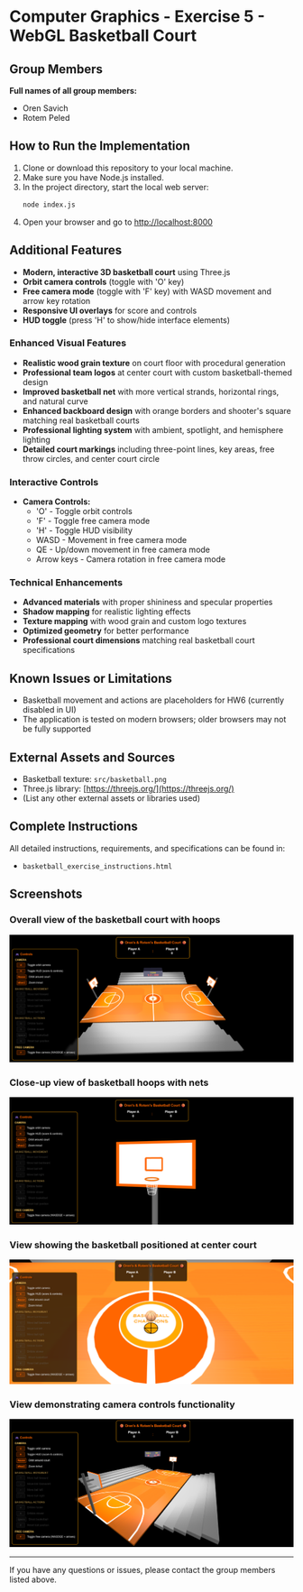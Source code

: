# Computer Graphics - Exercise 5 - WebGL Basketball Court

## Group Members

**Full names of all group members:**

- Oren Savich
- Rotem Peled

## How to Run the Implementation

1. Clone or download this repository to your local machine.
2. Make sure you have Node.js installed.
3. In the project directory, start the local web server:
   ```sh
   node index.js
   ```
4. Open your browser and go to [http://localhost:8000](http://localhost:8000)

## Additional Features

- **Modern, interactive 3D basketball court** using Three.js
- **Orbit camera controls** (toggle with 'O' key)
- **Free camera mode** (toggle with 'F' key) with WASD movement and arrow key rotation
- **Responsive UI overlays** for score and controls
- **HUD toggle** (press 'H' to show/hide interface elements)

### Enhanced Visual Features

- **Realistic wood grain texture** on court floor with procedural generation
- **Professional team logos** at center court with custom basketball-themed design
- **Improved basketball net** with more vertical strands, horizontal rings, and natural curve
- **Enhanced backboard design** with orange borders and shooter's square matching real basketball courts
- **Professional lighting system** with ambient, spotlight, and hemisphere lighting
- **Detailed court markings** including three-point lines, key areas, free throw circles, and center court circle

### Interactive Controls

- **Camera Controls:**
  - 'O' - Toggle orbit controls
  - 'F' - Toggle free camera mode
  - 'H' - Toggle HUD visibility
  - WASD - Movement in free camera mode
  - QE - Up/down movement in free camera mode
  - Arrow keys - Camera rotation in free camera mode

### Technical Enhancements

- **Advanced materials** with proper shininess and specular properties
- **Shadow mapping** for realistic lighting effects
- **Texture mapping** with wood grain and custom logo textures
- **Optimized geometry** for better performance
- **Professional court dimensions** matching real basketball court specifications

## Known Issues or Limitations

- Basketball movement and actions are placeholders for HW6 (currently disabled in UI)
- The application is tested on modern browsers; older browsers may not be fully supported

## External Assets and Sources

- Basketball texture: `src/basketball.png`
- Three.js library: [https://threejs.org/](https://threejs.org/)
- (List any other external assets or libraries used)

## Complete Instructions

All detailed instructions, requirements, and specifications can be found in:

- `basketball_exercise_instructions.html`

## Screenshots

### Overall view of the basketball court with hoops
![Overall view of the basketball court with hoops](screenshots/Overall%20view%20of%20the%20basketball%20court%20with%20hoops.png)

### Close-up view of basketball hoops with nets
![Close-up view of basketball hoops with nets](screenshots/Close-up%20view%20of%20basketball%20hoops%20with%20nets.png)

### View showing the basketball positioned at center court
![View showing the basketball positioned at center court](screenshots/View%20showing%20the%20basketball%20positioned%20at%20center%20court.png)

### View demonstrating camera controls functionality
![View demonstrating camera controls functionality](screenshots/View%20demonstrating%20camera%20controls%20functionality.png)

---

If you have any questions or issues, please contact the group members listed above.
